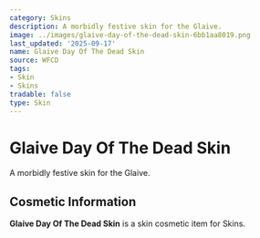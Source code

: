 ```yaml
---
category: Skins
description: A morbidly festive skin for the Glaive.
image: ../images/glaive-day-of-the-dead-skin-6bb1aa8019.png
last_updated: '2025-09-17'
name: Glaive Day Of The Dead Skin
source: WFCD
tags:
- Skin
- Skins
tradable: false
type: Skin
---
```


# Glaive Day Of The Dead Skin

A morbidly festive skin for the Glaive.

## Cosmetic Information

**Glaive Day Of The Dead Skin** is a skin cosmetic item for Skins.

